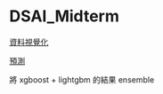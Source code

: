 # DSAI_Midterm

[資料視覺化](https://www.kaggle.com/p61402/predict-future-sales)

[預測](https://www.kaggle.com/p61402/feature-engineering-xgboost)

將 xgboost + lightgbm 的結果 ensemble
